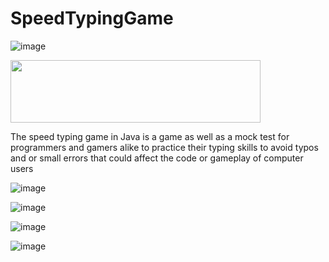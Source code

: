 # SpeedTypingGame

![image](https://github.com/samisafk/SpeedTypingGame/assets/75417490/ae2295f2-5c20-4bc4-ba9e-1f1bc6ea5aa7)

<img src="https://github.com/samisafk/SpeedTypingGame/assets/75417490/ae2295f2-5c20-4bc4-ba9e-1f1bc6ea5aa7" width="400" height="100">

The speed typing game in Java is a game as well as a mock test for programmers and gamers alike to practice their typing skills to avoid typos and or small errors that could affect the code or gameplay of computer users

![image](https://github.com/samisafk/SpeedTypingGame/assets/75417490/9ca6a27c-9a9a-4b24-816a-cda590aa2310)

![image](https://github.com/samisafk/SpeedTypingGame/assets/75417490/598bf717-712b-4b94-ae3f-1af3c8f7051b)

![image](https://github.com/samisafk/SpeedTypingGame/assets/75417490/968caa13-2528-4c88-9a6d-c4547a0d0ef5)

![image](https://github.com/samisafk/SpeedTypingGame/assets/75417490/28549539-e69b-4f3f-bfa1-3bfa961d953d)
